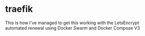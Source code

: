 # traefik
  This is how I've managed to get this working with the LetsEncrypt automated renewal using Docker Swarm and Docker Compose V3
